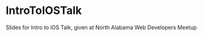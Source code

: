 IntroToIOSTalk
==============

Slides for Intro to iOS Talk, given at North Alabama Web Developers Meetup

